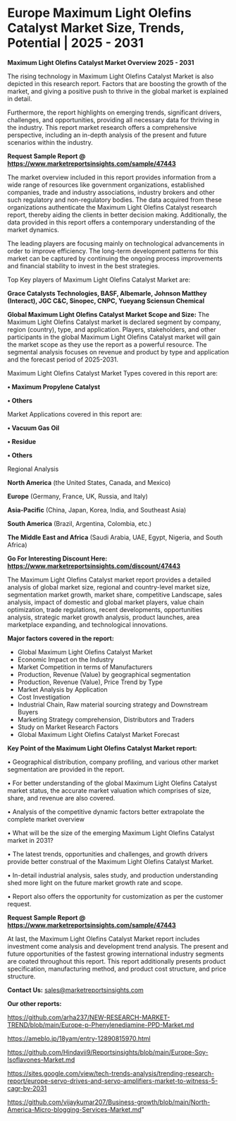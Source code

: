 # Europe Maximum Light Olefins Catalyst Market Size, Trends, Potential | 2025 - 2031

<Strong> Maximum Light Olefins Catalyst Market Overview 2025 - 2031</strong>

The rising technology in Maximum Light Olefins Catalyst Market is also depicted in this research report. Factors that are boosting the growth of the market, and giving a positive push to thrive in the global market is explained in detail.

Furthermore, the report highlights on emerging trends, significant drivers, challenges, and opportunities, providing all necessary data for thriving in the industry. This report market research offers a comprehensive perspective, including an in-depth analysis of the present and future scenarios within the industry.

<strong>Request Sample Report @ <a href=https://www.marketreportsinsights.com/sample/47443>https://www.marketreportsinsights.com/sample/47443</a></strong>

The market overview included in this report provides information from a wide range of resources like government organizations, established companies, trade and industry associations, industry brokers and other such regulatory and non-regulatory bodies. The data acquired from these organizations authenticate the Maximum Light Olefins Catalyst research report, thereby aiding the clients in better decision making. Additionally, the data provided in this report offers a contemporary understanding of the market dynamics.

The leading players are focusing mainly on technological advancements in order to improve efficiency. The long-term development patterns for this market can be captured by continuing the ongoing process improvements and financial stability to invest in the best strategies.

Top Key players of Maximum Light Olefins Catalyst Market are:

<strong>Grace Catalysts Technologies, BASF, Albemarle, Johnson Matthey (Interact), JGC C&C, Sinopec, CNPC, Yueyang Sciensun Chemical</strong>

<strong><b>Global Maximum Light Olefins Catalyst Market Scope and Size:</b></strong>
The Maximum Light Olefins Catalyst market is declared segment by company, region (country), type, and application. Players, stakeholders, and other participants in the global Maximum Light Olefins Catalyst market will gain the market scope as they use the report as a powerful resource. The segmental analysis focuses on revenue and product by type and application and the forecast period of 2025-2031.

Maximum Light Olefins Catalyst Market Types covered in this report are:

<strong>•  Maximum Propylene Catalyst

•  Others</strong>

Market Applications covered in this report are:

<strong>•  Vacuum Gas Oil

•  Residue

•  Others</strong> 

Regional Analysis

<strong>North America</strong> (the United States, Canada, and Mexico)

<strong>Europe</strong> (Germany, France, UK, Russia, and Italy)

<strong>Asia-Pacific</strong> (China, Japan, Korea, India, and Southeast Asia)

<strong>South America</strong> (Brazil, Argentina, Colombia, etc.)

<strong>The Middle East and Africa</strong> (Saudi Arabia, UAE, Egypt, Nigeria, and South Africa)

<strong>Go For Interesting Discount Here: <a href=https://www.marketreportsinsights.com/discount/47443>https://www.marketreportsinsights.com/discount/47443</a></strong>

The Maximum Light Olefins Catalyst market report provides a detailed analysis of global market size, regional and country-level market size, segmentation market growth, market share, competitive Landscape, sales analysis, impact of domestic and global market players, value chain optimization, trade regulations, recent developments, opportunities analysis, strategic market growth analysis, product launches, area marketplace expanding, and technological innovations.

<strong><b>Major factors covered in the report:</b></strong>
<ul>
  <li>Global Maximum Light Olefins Catalyst Market </li>
  <li>Economic Impact on the Industry</li>
  <li>Market Competition in terms of Manufacturers</li>
  <li>Production, Revenue (Value) by geographical segmentation</li>
  <li>Production, Revenue (Value), Price Trend by Type</li>
  <li>Market Analysis by Application</li>
  <li>Cost Investigation</li>
  <li>Industrial Chain, Raw material sourcing strategy and Downstream Buyers</li>
  <li>Marketing Strategy comprehension, Distributors and Traders</li>
  <li>Study on Market Research Factors</li>
  <li>Global Maximum Light Olefins Catalyst Market Forecast</li>
</ul>

<strong><b>Key Point of the Maximum Light Olefins Catalyst Market report:</b></strong>

• Geographical distribution, company profiling, and various other market segmentation are provided in the report.

• For better understanding of the global Maximum Light Olefins Catalyst market status, the accurate market valuation which comprises of size, share, and revenue are also covered.

• Analysis of the competitive dynamic factors better extrapolate the complete market overview

• What will be the size of the emerging Maximum Light Olefins Catalyst market in 2031?

• The latest trends, opportunities and challenges, and growth drivers provide better construal of the Maximum Light Olefins Catalyst Market.

• In-detail industrial analysis, sales study, and production understanding shed more light on the future market growth rate and scope.

• Report also offers the opportunity for customization as per the customer request.

<strong>Request Sample Report @ <a href=https://www.marketreportsinsights.com/sample/47443>https://www.marketreportsinsights.com/sample/47443</a></strong>

At last, the Maximum Light Olefins Catalyst Market report includes investment come analysis and development trend analysis. The present and future opportunities of the fastest growing international industry segments are coated throughout this report. This report additionally presents product specification, manufacturing method, and product cost structure, and price structure.

<strong>Contact Us:</strong>
sales@marketreportsinsights.com

<strong>Our other reports:</strong>

<a href=https://github.com/arha237/NEW-RESEARCH-MARKET-TREND/blob/main/Europe-p-Phenylenediamine-PPD-Market.md>https://github.com/arha237/NEW-RESEARCH-MARKET-TREND/blob/main/Europe-p-Phenylenediamine-PPD-Market.md</a>

<a href=https://ameblo.jp/18yam/entry-12890815970.html>https://ameblo.jp/18yam/entry-12890815970.html</a>

<a href=https://github.com/Hindavii9/Reportsinsights/blob/main/Europe-Soy-Isoflavones-Market.md>https://github.com/Hindavii9/Reportsinsights/blob/main/Europe-Soy-Isoflavones-Market.md</a>

<a href=https://sites.google.com/view/tech-trends-analysis/trending-research-report/europe-servo-drives-and-servo-amplifiers-market-to-witness-5-cagr-by-2031>https://sites.google.com/view/tech-trends-analysis/trending-research-report/europe-servo-drives-and-servo-amplifiers-market-to-witness-5-cagr-by-2031</a>

<a href=https://github.com/vijaykumar207/Business-growth/blob/main/North-America-Micro-blogging-Services-Market.md>https://github.com/vijaykumar207/Business-growth/blob/main/North-America-Micro-blogging-Services-Market.md</a>"
